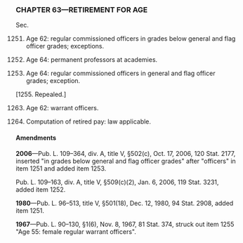 ### **CHAPTER 63—RETIREMENT FOR AGE** ###

Sec.

1251. Age 62: regular commissioned officers in grades below general and flag officer grades; exceptions.

1252. Age 64: permanent professors at academies.

1253. Age 64: regular commissioned officers in general and flag officer grades; exception.

[1255. Repealed.]

1263. Age 62: warrant officers.

1275. Computation of retired pay: law applicable.

#### Amendments ####

**2006**—Pub. L. 109–364, div. A, title V, §502(c), Oct. 17, 2006, 120 Stat. 2177, inserted "in grades below general and flag officer grades" after "officers" in item 1251 and added item 1253.

Pub. L. 109–163, div. A, title V, §509(c)(2), Jan. 6, 2006, 119 Stat. 3231, added item 1252.

**1980**—Pub. L. 96–513, title V, §501(18), Dec. 12, 1980, 94 Stat. 2908, added item 1251.

**1967**—Pub. L. 90–130, §1(6), Nov. 8, 1967, 81 Stat. 374, struck out item 1255 "Age 55: female regular warrant officers".
